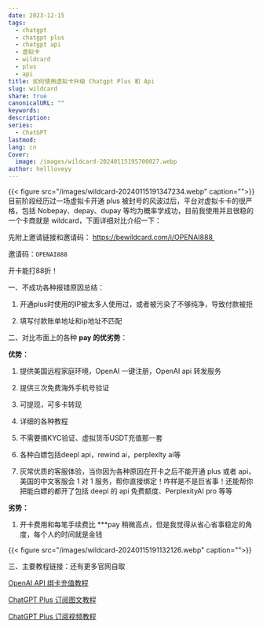 ```yaml
---
date: 2023-12-15
tags:
  - chatgpt
  - chatgpt plus
  - chatgpt api
  - 虚拟卡
  - wildcard
  - plus
  - api
title: 如何使用虚拟卡升级 Chatgpt Plus 和 Api
slug: wildcard
share: true
canonicalURL: ""
keywords: 
description: 
series:
  - ChatGPT
lastmod: 
lang: cn
Cover:
  image: /images/wildcard-20240115195700027.webp
author: hellloveyy
---
```



{{< figure src="/images/wildcard-20240115191347234.webp" caption="">}}
目前阶段经历过一场虚拟卡开通 plus 被封号的风波过后，平台对虚拟卡卡的很严格，包括 Nobepay、depay、dupay 等均为概率学成功，目前我使用并且很稳的一个卡商就是 wildcard，下面详细对比介绍一下：

先附上邀请链接和邀请码： https://bewildcard.com/i/OPENAI888    

邀请码：`OPENAI888`

开卡能打88折！

一、不成功各种报错原因总结：

1. 开通plus时使用的IP被太多人使用过，或者被污染了不够纯净，导致付款被拒
    
2. 填写付款账单地址和ip地址不匹配
    

二、对比市面上的各种 **pay 的优劣势**：

**优势：**

1. 提供美国远程家庭环境，OpenAI 一键注册，OpenAI api 转发服务
    
2. 提供三次免费海外手机号验证
    
3. 可提现，可多卡转现
    
4. 详细的各种教程
    
5. 不需要搞KYC验证、虚拟货币USDT充值那一套
    
6. 各种白嫖包括deepl api，rewind ai，perplexlty ai等
    
7. 灰常优质的客服体验，当你因为各种原因在开卡之后不能开通 plus 或者 api，美国的中文客服会 1 对 1 服务，帮你直接绑定！咋样是不是巨省事！还能帮你把能白嫖的都开了包括 deepl 的 api 免费额度、PerplexityAI pro 等等

**劣势：**

1. 开卡费用和每笔手续费比 ***pay 稍微高点，但是我觉得从省心省事稳定的角度，每个人的时间就是金钱

{{< figure src="/images/wildcard-20240115191132126.webp" caption="">}}

三、主要教程链接：还有更多官网自取

[OpenAI API 绑卡充值教程](https://help.bewildcard.com/zh-CN/articles/8129507-openai-api-%E7%BB%91%E5%8D%A1%E5%85%85%E5%80%BC%E6%95%99%E7%A8%8B#h_b5a06915a5)

[ChatGPT Plus 订阅图文教程](https://help.bewildcard.com/zh-CN/articles/8073056-chatgpt-plus-%E8%AE%A2%E9%98%85%E6%95%99%E7%A8%8B)

[ChatGPT Plus 订阅视频教程](https://www.bilibili.com/video/BV1XB4y1Z7JX/?vd_source=82c861f622ab68a83a1c593c329a4b56)